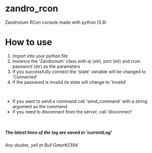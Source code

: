 # zandro_rcon
Zandronum RCon console made with python (3.8)

<h1>How to use</h1>
<ol>
<li>Import into your python file</li>
<li>Instance the 'Zandronum' class with ip (str), port (int) and rcon password (str) as the parameters</li>
<li>If you successfully connect the 'state' variable will be changed to 'Connected'</li>
<li>If the password is invalid its state will change to 'Invalid'</li>
</ol>
<br>
<ul>
<li>If you want to send a command call 'send_command' with a string argument as the command</li>
<li>If you need to disconnect from the server, call 'disconnect'</li>
</ul>
<br>
<h5>The latest lines of the log are saved in 'currentLog'</h5>
<h6>Any doubts, yell at Bull Gator#2394</h6>
